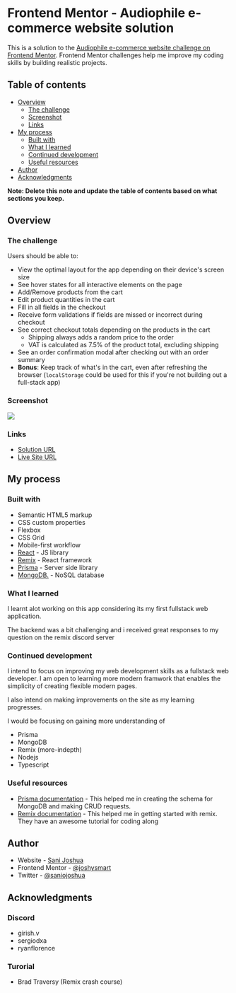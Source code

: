 # Frontend Mentor - Audiophile e-commerce website solution

This is a solution to the [Audiophile e-commerce website challenge on Frontend Mentor](https://www.frontendmentor.io/challenges/audiophile-ecommerce-website-C8cuSd_wx). Frontend Mentor challenges help me improve my coding skills by building realistic projects.

## Table of contents

- [Overview](#overview)
  - [The challenge](#the-challenge)
  - [Screenshot](#screenshot)
  - [Links](#links)
- [My process](#my-process)
  - [Built with](#built-with)
  - [What I learned](#what-i-learned)
  - [Continued development](#continued-development)
  - [Useful resources](#useful-resources)
- [Author](#author)
- [Acknowledgments](#acknowledgments)

**Note: Delete this note and update the table of contents based on what sections you keep.**

## Overview

### The challenge

Users should be able to:

- View the optimal layout for the app depending on their device's screen size
- See hover states for all interactive elements on the page
- Add/Remove products from the cart
- Edit product quantities in the cart
- Fill in all fields in the checkout
- Receive form validations if fields are missed or incorrect during checkout
- See correct checkout totals depending on the products in the cart
  - Shipping always adds a random price to the order
  - VAT is calculated as 7.5% of the product total, excluding shipping
- See an order confirmation modal after checking out with an order summary
- **Bonus**: Keep track of what's in the cart, even after refreshing the browser (`localStorage` could be used for this if you're not building out a full-stack app)

### Screenshot

![](./public/assets/screenshot/Screenshot-Desktop.jpg)

### Links

- [Solution URL](https://www.frontendmentor.io/solutions/fullstack-audiophile-ecommerce-website-built-using-remix-DTB995L48)
- [Live Site URL](https://audiophile-ecommerce-website-self.vercel.app/)

## My process

### Built with

- Semantic HTML5 markup
- CSS custom properties
- Flexbox
- CSS Grid
- Mobile-first workflow
- [React](https://reactjs.org/) - JS library
- [Remix](https://remix.run/) - React framework
- [Prisma](https://www.prisma.io/) - Server side library
- [MongoDB.](https://www.mongodb.com/) - NoSQL database

### What I learned

I learnt alot working on this app considering its my first fullstack web application.

The backend was a bit challenging and i received great responses to my question on the remix discord server

### Continued development

I intend to focus on improving my web development skills as a fullstack web developer. I am open to learning more modern framwork that enables the simplicity of creating flexible modern pages.

I also intend on making improvements on the site as my learning progresses.

I would be focusing on gaining more understanding of

- Prisma
- MongoDB
- Remix (more-indepth)
- Nodejs
- Typescript

### Useful resources

- [Prisma documentation](https://www.prisma.io/docs/concepts/components/prisma-schema) - This helped me in creating the schema for MongoDB and making CRUD requests.
- [Remix documentation](https://remix.run/docs/en/v1) - This helped me in getting started with remix. They have an awesome tutorial for coding along

## Author

- Website - [Sani Joshua](https://joshysmart.vercel.app/)
- Frontend Mentor - [@joshysmart](https://www.frontendmentor.io/profile/joshysmart)
- Twitter - [@saniojoshua](https://www.twitter.com/saniojoshua)

## Acknowledgments

### Discord

- girish.v
- sergiodxa
- ryanflorence

### Turorial

- Brad Traversy (Remix crash course)
